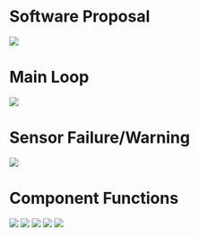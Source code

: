 # Software Proposal
![](314SP.drawio.png)

# Main Loop
![](main.PNG)

# Sensor Failure/Warning
![](failure.PNG)

# Component Functions
![](debug.PNG)
![](int.PNG)
![](read.PNG)
![](motor1.PNG)
![](motor2.PNG)
